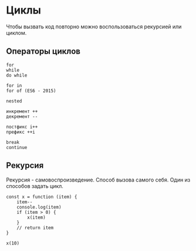 # Циклы
Чтобы вызвать код повторно можно воспользоваться рекурсией или циклом.

## Операторы циклов

    for
    while
    do while

    for in
    for of (ES6 - 2015)

    nested

    инкремент ++
    декремент --

    постфикс i++
    префикс ++i

    break
    continue

## Рекурсия
Рекурсия - самовоспроизведение. Способ вызова самого себя. Один из способов задать цикл.

    const x = function (item) {
        item--
        console.log(item)
        if (item > 0) {
            x(item)
        }
        // return item
    }

    x(10)

